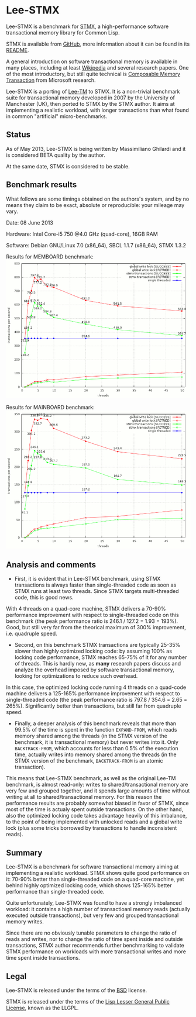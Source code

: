 Lee-STMX
========

Lee-STMX is a benchmark for [STMX](https://github.com/cosmos72/stmx), a high-performance software
transactional memory library for Common Lisp.

STMX is available from [GitHub](https://github.com/cosmos72/stmx),
more information about it can be found in its
[README](https://github.com/cosmos72/stmx/blob/master/README.md).

A general introduction on software transactional memory is available
in many places, including at least [Wikipedia](http://en.wikipedia.org/wiki/Software_transactional_memory)
and several research papers. One of the most introductory, but still
quite technical is [Composable Memory Transaction](http://research.microsoft.com/%7Esimonpj/papers/stm/stm.pdf)
from Microsoft research.

Lee-STMX is a porting of [Lee-TM](http://apt.cs.man.ac.uk/projects/TM/LeeBenchmark/)
to STMX. It is a non-trivial benchmark suite for transactional memory
developed in 2007 by the University of Manchester (UK), then ported to
STMX by the STMX author. It aims at implementing a realistic workload, with longer transactions than what found in common "artificial" micro-benchmarks.

Status
------

As of May 2013, Lee-STMX is being written by Massimiliano Ghilardi
and it is considered BETA quality by the author.

At the same date, STMX is considered to be stable.

Benchmark results
-----------------

What follows are some timings obtained on the authors's system, and by no means they
claim to be exact, absolute or reproducible: your mileage may vary.

Date: 08 June 2013

Hardware: Intel Core-i5 750 @4.0 GHz (quad-core), 16GB RAM

Software: Debian GNU/Linux 7.0 (x86_64), SBCL 1.1.7 (x86_64), STMX 1.3.2

Results for MEMBOARD benchmark:
![nil](./results/memboard.png)

Results for MAINBOARD benchmark:
![nil](./results/mainboard.png)


Analysis and comments
---------------------

- First, it is evident that in Lee-STMX benchmark, using STMX transactions is always faster than single-threaded code as soon as STMX runs at least two threads. Since STMX targets multi-threaded code, this is good news.

With 4 threads on a quad-core machine, STMX delivers a 70-90% performance improvement with respect to single-threaded code on this benchmark (the peak performance ratio is 246.1 / 127.2 = 1.93 = 193%). Good, but still very far from the theorical maximum of 300% improvement, i.e. quadruple speed.

- Second, on this benchmark STMX transactions are typically 25-35% slower than highly optimized locking code: by assuming 100% as locking code performance, STMX reaches 65-75% of it for any number of threads.
This is hardly new, as **many** research papers discuss and analyze the overhead imposed by software transactional memory, looking for optimizations to reduce such overhead.

In this case, the optimized locking code running 4 threads on a quad-code machine delivers a 125-165% performance improvement with respect to single-threaded code (the peak performance ratio is 797.8 / 354.6 = 2.65 = 265%). Significantly better than transactions, but still far from quadruple speed.

- Finally, a deeper analysis of this benchmark reveals that more than 99.5% of the time is spent in the function `EXPAND-FROM`, which reads memory shared among the threads (in the STMX version of the benchmark, it is transactional memory) but never writes into it. Only `BACKTRACK-FROM`, which accounts for less than 0.5% of the execution time, actually writes into memory shared among the threads (in the STMX version of the benchmark, `BACKTRACK-FROM` is an atomic transaction).

This means that Lee-STMX benchmark, as well as the original Lee-TM benchmark, is almost read-only: writes to shared/transactional memory are very few and grouped together, and it spends large amounts of time without writing at all to shared/transactional memory. For this reason the performance results are probably somewhat biased in favor of STMX, since most of the time is actualy spent outside transactions. On the other hand, also the optimized locking code takes advantage heavily of this imbalance, to the point of being implemented with unlocked reads and a global write lock (plus some tricks borrowed by transactions to handle inconsistent reads).

Summary
-------

Lee-STMX is a benchmark for software transactional memory aiming at implementing a realistic workload. STMX shows quite good performance on it: 70-90% better than single-threaded code on a quad-core machine, yet behind highly optimized locking code, which shows 125-165% better performance than single-threaded code.

Quite unfortunately, Lee-STMX was found to have a strongly imbalanced workload: it contains a high number of transactioanl memory reads (actually executed outside transactions), but very few and grouped transactional memory writes.

Since there are no obviously tunable parameters to change the ratio of reads and writes, nor to change the ratio of time spent inside and outside transactions, STMX author recommends further benchmarking to validate STMX performance on workloads with more transactional writes and more time spent inside transactions.

Legal
-----

Lee-STMX is released under the terms of the
[BSD](http://opensource.org/licenses/BSD-3-Clause) license.

STMX is released under the terms of the [Lisp Lesser General Public
License](http://opensource.franz.com/preamble.html), known as the LLGPL.
